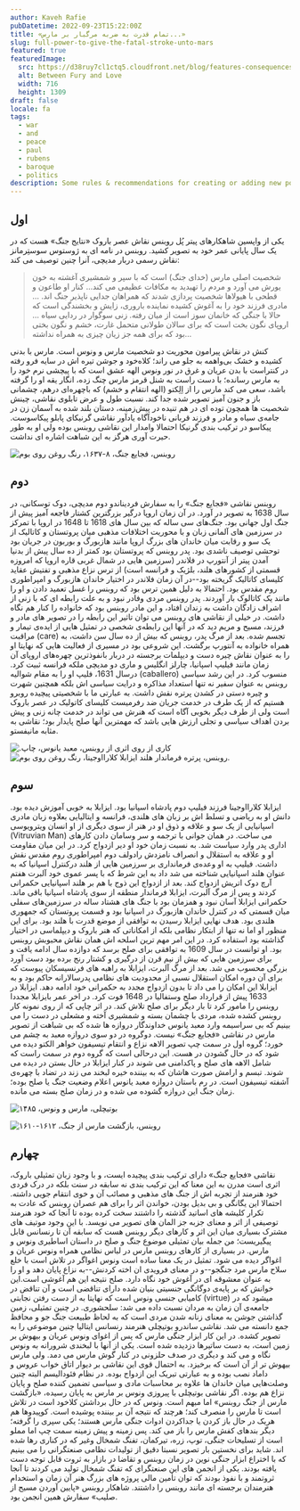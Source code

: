 ```yaml
---
author: Kaveh Rafie
pubDatetime: 2022-09-23T15:22:00Z
title: «تمام قدرت به ضربه مرگبار بر مارس...»
slug: full-power-to-give-the-fatal-stroke-unto-mars
featured: true
featuredImage:
  src: https://d38ruy7cl1ctq5.cloudfront.net/blog/features-consequences-of-war.jpeg?format=auto
  alt: Between Fury and Love
  width: 716
  height: 1309
draft: false
locale: fa
tags:
  - war
  - and
  - peace
  - paul
  - rubens
  - baroque
  - politics
description: Some rules & recommendations for creating or adding new posts using AstroPaper theme.
---
```

## اول

یکی از واپسین شاهکارهای پیتر پُل روبنس نقاش عصر باروک «نتایج جنگ» هست که در یک سال پایانی عمر خود به تصویر کشید. روبنس در نامه ای به ژوستوس سوستِرمانز  نقاش رسمی دربار مدیچی، آنرا چنین توصیف می کند:

> شخصیت اصلی مارس (خدای جنگ) است که با سپر و شمشیری آغشته به خون یورش می آورد و مردم را تهیدید به مکافات عظیمی می کند... کنار او طاعون و قطحی با هیولاها شخصیت پردازی شدند که همراهان جدایی ناپذیر جنگ اند. ... مادری فرزند خود را به آغوش کشیده نماینده باروری، زایش و بخشندگی است که حالا با جنگی که خانمان سوز است از میان رفته. زنی سوگوار در ردایی سیاه ... اروپای نگون بخت است که برای سالان طولانی متحمل غارت، خشم و نگون بختی بود که برای همه جز زیان چیزی به همراه نداشته...

کنش در نقاش پیرامون محوریت دو شخصیت مارس و ونوس است. مارس با بدنی کشیده و خشک بی‌واهمه به جلو می راند؛ کلاه‌خود و جوشن تیره اش در سایه فرو رفته  در کنتراست با بدن عریان و غرق در نور ونوس الهه عشق است که با پیچشی نرم خود را به مارس رسانده؛ با دست راست به شنل قرمز مارس چنگ زده، انگار یقه او را گرفته باشد، سعی می کند مارس را از اِلِکتو (الهه انتقام و خشم) که باچهره‌ای درهم، چشمانی باز و جنون آمیز تصویر شده جدا کند. نسبت طول و عرض تابلوی نقاشی، چینش شخصیت ها همچون توده ای در هم تنیده در پیش‌زمینه، دستان بلند شده به آسمان زن در جامه‌ی سیاه و مادر و فرزند قربانی ناخودآگاه یادآور نقاشی گرنیکای پابلو پیکاسوست. پیکاسو در ترکیب بندی گرنیکا احتمالا وامدار این نقاشی روبنس بوده ولی او به طور حیرت آوری هرگز به این شباهت اشاره ای نداشت.

![روبنس، فجایع جنگ، ۸-۱۶۳۷، رنگ روغن روی بوم](https://d38ruy7cl1ctq5.cloudfront.net/blog/consequences.jpeg?format=auto)

## دوم 

روبنس نقاشی «فجایع جنگ» را به سفارش فردیناندو دوم مدیچی، دوک توسکانی، در سال 1638 به تصویر در آورد.  در آن زمان اروپا درگیر بزرگترین کشتار فاجعه آمیز پیش از جنگ اول جهانی بود. جنگ‌های سی ساله که بین سال های 1618 تا 1648 در اروپا با تمرکز در سرزمین های آلمانی زبان و با محوریت اختلافات مذهبی میان پروتستان و کاتالیک از یک سو و رقابت میان خاندان های بزرگ اروپا مانند هازبورگ و بوربون در جریان بود توحشی توصیف ناشدی بود. پدر روبنس که پروتستان بود کمتر از ده سال پیش از بدنیا آمدن پیتر از آنتورپ در فلاندر (سرزمین هایی در شمال غربی قاره اروپا که امروزه قسمتی از کشورهای هلند، بلژیک و فرانسه است) از ترس نزاع مذهبی و تفتیش عقاید کلیسای کاتالیک گریخته بود--در آن زمان فلاندر در اختیار خاندان هازبورگ و امپراطوری روم مقدس بود. احتمالا به دلیل همین ترس بود که روبنس را غسل تعمید دادن و او را مانند یک کاتالوک بار آوردند. پدر روبنس مردی وفادر نبود و به علت رابطه ای که با زنی از اشراف زادگان داشت به  زندان افتاد، و این مادر روبنس بود که خانواده را کنار هم نگاه داشت. در خیلی از نقاشی های روبنس می توان تاثیر این رابطه را در تصویر های مادر و فرزند، مسیح و مریم دید که در آنها این  رابطه‌ی ‌شخصی در تمثیل هایی از ایده‌ی تیمار و مراقبت (care) تجسم شده.
بعد از مرگ پدر، روبنس که بیش از ده سال سن داشت، به همراه خانواده به آنتورپ برگشت. این شروعی بود در مسیری از فعالیت هایی که نهایتا او را به عنوان نقاش چیره دست و دیپلمات برجسته‌‌ در دربار بانفوذترین چهره‌های اروپای آن زمان مانند فیلیپ اسپانیا، چارلز انگلیس و ماری دو مدیچی ملکه فرانسه ثبیت کرد. درسال 1631، فلیپ او را به مقام شوالیه (caballero) منسوب کرد. در این رشد سیاسی روبنس به عنوان سفیر نه تنها استعداد مذاکره و درایت سیاسی اش بلکه همچنین شهرت و چیره دستی در کشدن پرتره نقش داشت. به عبارتی ما با شخصیتی پیچیده روبرو هستیم که از یک طرف در خدمت جریان ضد رفرمیست کلیسای کاتولیک در عصر باروک است ولی از طرف دیگر   بخوبی آگاه است که هنرش می تواند در خدمت چانه زنی و  پیش بردن اهداف سیاسی و تجلی ارزش هایی باشد که مهمترین آنها صلح پایدار بود؛ نقاشی به مثابه مانیفستو.



![.کاری از روی اثری از روبنس، معبد یانوس، چاپ](https://d38ruy7cl1ctq5.cloudfront.net/blog/janus_temple.png?format=auto)
![روبنس، پرتره فرماندار هلند ایزابلا کلارااوجینا، رنگ روغن روی بوم.](https://d38ruy7cl1ctq5.cloudfront.net/blog/isabella.png?height=300&format=auto)



## سوم

ایزابلا کلارااوجینا فرزند فیلیپ دوم پادشاه اسپانیا بود. ایزابلا به خوبی آموزش دیده بود. دانش او به ریاضی و تسلط اش بر زبان های هلندی، فرانسه و ایتالیایی بعلاوه زبان مادری اسپانیایی از یک سو و علاقه و ذوق او در هنر از سوی دیگری از او انسان ویترویوسی (Vitruvian Man) می ساخت. در همان جوانی با ترجمه و سر وسامان دادن کارهای اداری پدر وارد سیاست شد. به نسبت زمان خود او دیر ازدواج کرد.  در این میان مقاومت او و علاقه به استقلال و انصراف نامزدش رادولف دوم امپراطوری روم مقدس نقش داشت. فیلیپ به او وعده‌ی فرمانداری بر سرزمین هایی از هلند درکنترل اسپانیا که به عنوان هلند اسپانیایی شناخته می شد داد به این شرط که با پسر عموی خود آلبرت هفتم آرچ دوک اتریش ازدواج کند. بعد از ازدواج این ذوج با هم بر هلند اسپانیایی حکمرانی کردند و پس از مرگ آلبرت، ایزابلا فرماندار منطقه از سوی پادشاه اسپانیا باقی ماند. حکمرانی ایزابلا آسان نبود و همزمان بود با جنگ های هشتاد ساله در سرزمین‌های سفلی میان قسمتی که در کنترل خاندان هازبورگ در اسپانیا بود و قسمت پروتستان که جمهوری هلندی بود. هدف نهایی ایزابلا رسیدن به توافقی از موضع قدرت با هلند بود. برای این منظور او اما نه تنها از ابتکار نظامی بلکه از امکاناتی که هنر باروک و دیپلماسی در اختیار گذاشته بود استفاده کرد. در این امر مهم ترین اسلحه اش همان نقاش محبوبش روبنس بود. او توانست در سال 1609 به توافقی برای صلح برسد که دوازده سال ادامه یافت و برای سرزمین هایی که بیش از نیم قرن از درگیری و کشتار رنج برده بود دست آورد بزرگی محسوب می شد. بعد از مرگ آلبرت، ایزابلا به راهبه های فرنسیسکان پیوست که برای آن دوره امکان استقلال نسبی از محدودیت های نظامی پدرسالارانه حاکم بود و به ایزابلا این امکان را می داد تا بدون ازدواج مجدد به حکمرانی خود ادامه دهد. ایزابلا در 1633 پیش از قرارداد صلح وستفالیا در 1648 فوت کرد. در اخر عمر بایزابلا مجددا روبنس را مامور کرد تا بار دیگر برای صلح تلاش کند.
در اثر چاپی که از روی نمونه کار روبنس کشده شده، مردی با چشمان بسته و شمشیری آخته و مشعلی در دست را می بینیم که بی سراسیمه وارد معبد یانوس خداوندگار دروازه ها شده که بی شباهت از تصویر مارس در نقاشی «فجایع جنگ» نیست. دوگروه  در دو سوی دروازه معبد به چشم می خورد؛ گروه اول در سمت چپ تصویر الاهه نزاع و انتقام تیسیفون خواهر الکتو دیده می شود که در حال گشودن در هست. این درحالی است که گروه دوم در سمت راست که شامل الاهه های صلح و پاکدامنی می شوند در کنار ایزابلا در حال بستن در دیده می شوند. تبسم و ارامش صورت هاشان که به بیننده خیره لبخند می زند در تضاد با چهره‌ی آشفته تیسیفون است. در رم باستان دروازه معبد یانوس اعلام وضعیت جنگ یا صلح بوده؛ زمان جنگ این دروازه گشوده می شده و در زمان صلح بسته می مانده.

  ![بوتیچلی، مارس و ونوس، ۱۴۸۵](https://d38ruy7cl1ctq5.cloudfront.net/blog/Venus_and_Mars_National_Gallery.jpg?height=500&format=auto)

![روبنس، بازگشت مارس از جنگ، ۱۶۱۲-۱۶۱۰](https://d38ruy7cl1ctq5.cloudfront.net/blog/e9a20c55-7935-4083-94bb-cdce066dc49f_3000.jpg?format=auto)
## چهارم  
  
نقاشی «فجایع جنگ» دارای ترکیب بندی پیچیده ایست، و با وجود زبان تمثیلی باروک، اثری است مدرن به این معنا که این ترکیب بندی نه سابقه در سنت بلکه در درک فردی خود هنرمند از تجربه اش از جنگ های مذهبی و مصائب آن و خوی انتقام جویی داشته. احتمالا این یگانگی و بی بدیل بودن، خواندن اثر را برای هم عصران روبنس که عادت به تکرار کلیشه های اساتید گذشته را داشتند سخت کرده بوده تا آنجا که خود هنرمند توصیفی از اثر و معنای جزبه جز المان های تصویر می نویسد. با این وجود موتیف های مشترک بسیاری میان این اثر و کارهای دیگر روبنس هست که سابقه آن تا رنسانس قابل پیگیریست؛ من جمله بیان تمثیلی موضوع جنگ و صلح در داستان اساطیری ونوس و مارس. در بسیاری از کارهای روبنس مارس در لباس نظامی همراه ونوس عریان و اغواگر دیده می شود. تمثیل در یک معنا ساده است ونوس اغواگر در تلاش است با خلع سلاح مارس مرد جنگجو--و در معنای فرویدی ان اخته کردنش--به نزاع پایان دهد و او را به عنوان معشوقه ای در آغوش خود نگاه دارد. صلح نتیجه این هم آغوشی است.این خوانش که بر پایه‌ی دوگانگی جنسیتی بنیان شده دارای تناقضی است و آن تناقض در کامیابی جنسی ونوس است که نهایتا به از دست رفتن نجابتی (virtue) میشود که در جامعه‌ی آن زمان به مردان نسبت داده می شد: سلحشوری. در چنین تمثیلی، زمین گذاشتن جوشن به معنای زنانه شدن مردی است که به لحاظ طبیعت جنگ جو و محافظ جمع دانسته می شد. نقاشی ساندرو بوتیچلی هنرمند رنسانس ایتالیا چنین موضوعی را به تصویر کشده. در این کار ابزار جنگی مارس که پس از اغوای ونوس عریان و بیهوش بر زمین است، به دست ساتیرها دزدیده شده است. یکی از آنها با لبخندی شرورانه به ونوس نگاه و می کند و دیگری در صدف حلزونی در کنار گوش مارس می دمد. ولی مارس بیهوش تر از آن است که برخیزد. به احتمال قوی این نقاشی بر دیوار اتاق خواب عروس و داماد نصب بوده و به عبارتی تبریک این ازدواج بوده. در نظام فئودالیسم البته چنین وصلت‌هایی میان خاندان ها علاوه بر محاسبات مادی و سیاسی تضمین کننده صلح و پایان نزاع هم بوده. اگر نقاشی بوتیچلی با پیروزی ونوس بر مارس به پایان رسیده، «بازگشت مارس از جنگ روبنس» اما مبهم است. ونوس که در حال برداشتن کلاخود است در تلاش است تا مارس را منصرف کند؛ هرچند که نتیجه آن بر بیننده پوشیده است. کوپیدوها هم هریک در حال باز کردن یا جداکردن ادوات جنگی مارس هستند؛ یکی سپری را گرفته؛ دیگر بندهای کفش مارس را باز می کند. پس زمینه و پیش زمینه سمت چپ اما مملو است از تسلیحات جنگی، توپ، زره، تیرکمان، تفنگ شمخال وغیر که در کناری رها شده اند. شاید برای نخستین بار تصویر نسبتا دقیق از تولیدات نظامی صنعتگرانی را می بینیم که با اختراع ابزار جنگی نوین در زمان روبنس و تقاضا در بازار به ثروت قابل توجه دست یافته بودند. یکی از انجمن های این صنعتگرای که تفنگ شمخال تولید می کردند تا آنجا ثروتمند و با نفوذ بودند که توان تأمین مالی پروژه های بزرگ هنر آن زمان و استخدام هنرمندان برجسته ای مانند روبنس را داشتند. شاهکار روبنس «پایین آوردن مسیح از صلیب» سفارش همین انجمن بود.
